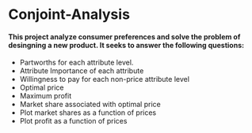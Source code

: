 # Conjoint-Analysis

#### This project analyze consumer preferences and solve the problem of desingning a new product. It seeks to answer the following questions: 

* Partworths for each attribute level.
* Attribute Importance of each attribute
* Willingness to pay for each non-price attribute level
* Optimal price
* Maximum profit
* Market share associated with optimal price
* Plot market shares as a function of prices
* Plot profit as a function of prices
